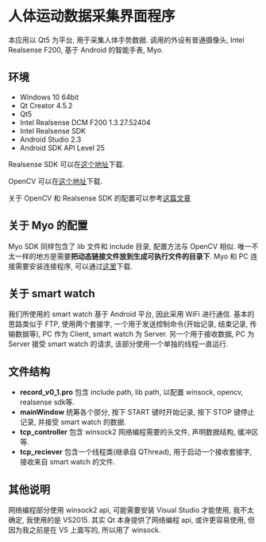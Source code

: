 # 人体运动数据采集界面程序
本应用以 Qt5 为平台, 用于采集人体手势数据. 调用的外设有普通摄像头, Intel Realsense F200, 基于 Android 的智能手表, Myo.

## 环境
- Windows 10 64bit
- Qt Creator 4.5.2
- Qt5
- Intel Realsense DCM F200 1.3.27.52404
- Intel Realsense SDK
- Android Studio 2.3
- Android SDK API Level 25

Realsense SDK 可以在[这个地址](https://pan.baidu.com/s/1ufNhnLiya_17Mp17_p514w)下载.

OpenCV 可以在[这个地址](https://pan.baidu.com/s/11nCLgG5aUTlNQXdQmWc2DA)下载.

关于 OpenCV 和 Realsense SDK 的配置可以参考[这篇文章](http://localhost:4000/2018/03/28/setup_opencv_and_basic_usage.html)

## 关于 Myo 的配置
Myo SDK 同样包含了 lib 文件和 include 目录, 配置方法与 OpenCV 相似. 唯一不太一样的地方是需要**把动态链接文件放到生成可执行文件的目录下**.
Myo 和 PC 连接需要安装连接程序, 可以通过[这里](https://pan.baidu.com/s/1HyzBLp25o5lQCWQOWfDi4A)下载.

## 关于 smart watch
我们所使用的 smart watch 基于 Android 平台, 因此采用 WiFi 进行通信. 基本的思路类似于 FTP, 使用两个套接字, 一个用于发送控制命令(开始记录, 结束记录, 传输数据等), PC 作为 Client, smart watch 为 Server. 另一个用于接收数据, PC 为 Server 接受 smart watch 的请求, 该部分使用一个单独的线程一直运行.

## 文件结构
- **record_v0_1.pro** 包含 include path, lib path, 以配置 winsock, opencv, realsense sdk等.
- **mainWindow** 统筹各个部分, 按下 START 键时开始记录, 按下 STOP 键停止记录, 并接受 smart watch 的数据.
- **tcp_controller** 包含 winsock2 网络编程需要的头文件, 声明数据结构, 缓冲区等.
- **tcp_reciever** 包含一个线程类(继承自 QThread), 用于启动一个接收套接字, 接收来自 smart watch 的文件.

## 其他说明
网络编程部分使用 winsock2 api, 可能需要安装 Visual Studio 才能使用, 我不太确定, 我使用的是 VS2015.
其实 Qt 本身提供了网络编程 api, 或许更容易使用, 但因为我之前是在 VS 上面写的, 所以用了 winsock.
